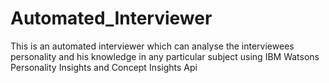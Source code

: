 # Automated_Interviewer
This is an automated interviewer which can analyse the interviewees personality and his knowledge in any particular subject using IBM Watsons Personality Insights and Concept Insights Api 
